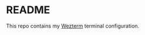 # README

This repo contains my [Wezterm](https://wezfurlong.org/wezterm/index.html) terminal configuration.

